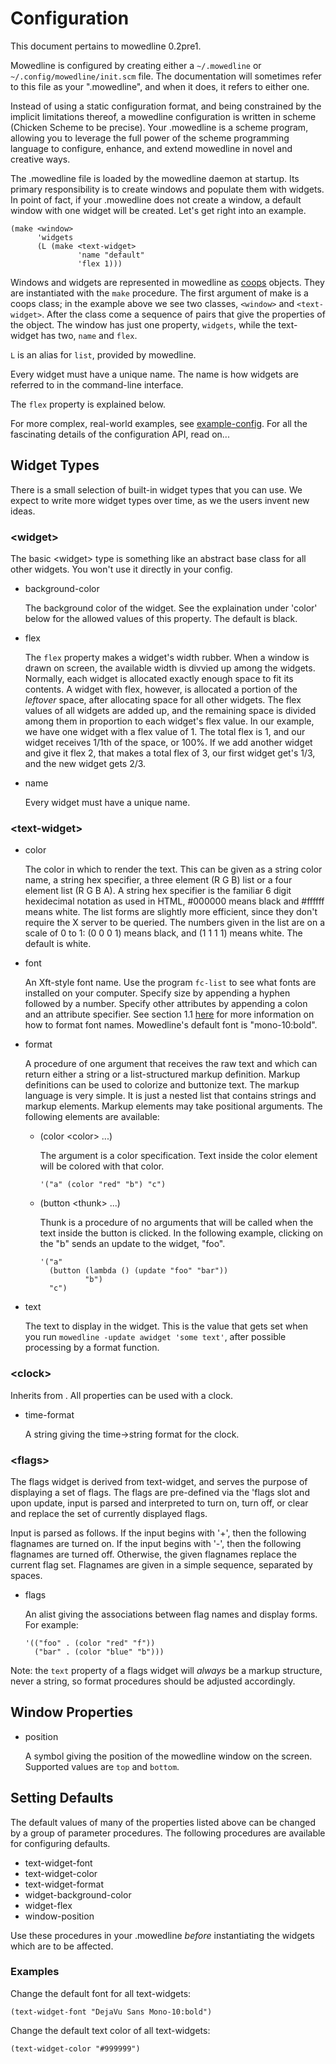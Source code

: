 
Configuration
=============

This document pertains to mowedline 0.2pre1.

Mowedline is configured by creating either a `~/.mowedline` or
`~/.config/mowedline/init.scm` file.  The documentation will sometimes
refer to this file as your ".mowedline", and when it does, it refers to
either one.

Instead of using a static configuration format, and being constrained by
the implicit limitations thereof, a mowedline configuration is written in
scheme (Chicken Scheme to be precise).  Your .mowedline is a scheme
program, allowing you to leverage the full power of the scheme programming
language to configure, enhance, and extend mowedline in novel and creative
ways.

The .mowedline file is loaded by the mowedline daemon at startup.  Its
primary responsibility is to create windows and populate them with
widgets.  In point of fact, if your .mowedline does not create a window, a
default window with one widget will be created.  Let's get right into an
example.

    (make <window>
          'widgets
          (L (make <text-widget>
                   'name "default"
                   'flex 1)))

Windows and widgets are represented in mowedline as
[coops](http://wiki.call-cc.org/eggref/4/coops/) objects.  They are
instantiated with the `make` procedure.  The first argument of make is a
coops class; in the example above we see two classes, `<window>` and
`<text-widget>`.  After the class come a sequence of pairs that give the
properties of the object.  The window has just one property, `widgets`,
while the text-widget has two, `name` and `flex`.

`L` is an alias for `list`, provided by mowedline.

Every widget must have a unique name.  The name is how widgets are
referred to in the command-line interface.

The `flex` property is explained below.

For more complex, real-world examples, see
[example-config](/mowedline/example-config).  For all the fascinating
details of the configuration API, read on...


Widget Types
------------

There is a small selection of built-in widget types that you can use.  We
expect to write more widget types over time, as we the users invent new
ideas.

### \<widget>

The basic \<widget> type is something like an abstract base class for all
other widgets.  You won't use it directly in your config.

 * background-color

    The background color of the widget.  See the explaination under
    'color' below for the allowed values of this property.  The default is
    black.

 * flex

    The `flex` property makes a widget's width rubber.  When a window is
    drawn on screen, the available width is divvied up among the widgets.
    Normally, each widget is allocated exactly enough space to fit its
    contents.  A widget with flex, however, is allocated a portion of the
    _leftover_ space, after allocating space for all other widgets.  The
    flex values of all widgets are added up, and the remaining space is
    divided among them in proportion to each widget's flex value.  In our
    example, we have one widget with a flex value of 1.  The total flex is
    1, and our widget receives 1/1th of the space, or 100%.  If we add
    another widget and give it flex 2, that makes a total flex of 3, our
    first widget get's 1/3, and the new widget gets 2/3.

 * name

    Every widget must have a unique name.


### \<text-widget>

 * color

    The color in which to render the text.  This can be given as a string
    color name, a string hex specifier, a three element (R G B) list or a
    four element list (R G B A).  A string hex specifier is the familiar 6
    digit hexidecimal notation as used in HTML, \#000000 means black and
    \#ffffff means white.  The list forms are slightly more efficient,
    since they don't require the X server to be queried.  The numbers
    given in the list are on a scale of 0 to 1: (0 0 0 1) means black, and
    (1 1 1 1) means white.  The default is white.

 * font

    An Xft-style font name.  Use the program `fc-list` to see what fonts
    are installed on your computer.  Specify size by appending a hyphen
    followed by a number.  Specify other attributes by appending a colon
    and an attribute specifier.  See section 1.1
    [here](http://keithp.com/~keithp/render/Xft.tutorial) for more
    information on how to format font names.  Mowedline's default font is
    "mono-10:bold".

 * format

    A procedure of one argument that receives the raw text and which can
    return either a string or a list-structured markup definition.  Markup
    definitions can be used to colorize and buttonize text.  The markup
    language is very simple.  It is just a nested list that contains
    strings and markup elements.  Markup elements may take positional
    arguments.  The following elements are available:

     * (color \<color> ...)

        The argument is a color specification.  Text inside the color
        element will be colored with that color.

           '("a" (color "red" "b") "c")

     * (button \<thunk> ...)

        Thunk is a procedure of no arguments that will be called when the
        text inside the button is clicked.  In the following example,
        clicking on the "b" sends an update to the widget, "foo".

           '("a"
             (button (lambda () (update "foo" "bar"))
                     "b")
             "c")


 * text

    The text to display in the widget.  This is the value that gets set
    when you run `mowedline -update awidget 'some text'`, after possible
    processing by a format function.


### \<clock>

Inherits from <text-widget>.  All <text-widget> properties can be used
with a clock.

 * time-format

    A string giving the time->string format for the clock.


### \<flags>

The flags widget is derived from text-widget, and serves the purpose of
displaying a set of flags.  The flags are pre-defined via the 'flags slot
and upon update, input is parsed and interpreted to turn on, turn off, or
clear and replace the set of currently displayed flags.

Input is parsed as follows.  If the input begins with '+', then the
following flagnames are turned on.  If the input begins with '-', then the
following flagnames are turned off.  Otherwise, the given flagnames
replace the current flag set.  Flagnames are given in a simple sequence,
separated by spaces.

 * flags

    An alist giving the associations between flag names and display forms.
    For example:

       '(("foo" . (color "red" "f"))
         ("bar" . (color "blue" "b")))

Note: the `text` property of a flags widget will _always_ be a markup
structure, never a string, so format procedures should be adjusted
accordingly.



Window Properties
-----------------

 * position

    A symbol giving the position of the mowedline window on the screen.
    Supported values are `top` and `bottom`.


Setting Defaults
----------------

The default values of many of the properties listed above can be changed
by a group of parameter procedures.  The following procedures are
available for configuring defaults.

 * text-widget-font
 * text-widget-color
 * text-widget-format
 * widget-background-color
 * widget-flex
 * window-position

Use these procedures in your .mowedline _before_ instantiating the
widgets which are to be affected.


### Examples

Change the default font for all text-widgets:

    (text-widget-font "DejaVu Sans Mono-10:bold")

Change the default text color of all text-widgets:

    (text-widget-color "#999999")
